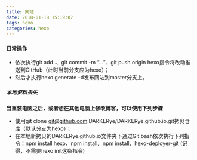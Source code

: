 ```yaml
---
title: 网站
date: 2018-01-18 15:19:07
tags: hexo
categories: hexo
---
```

#### 日常操作

* 依次执行git add .、git commit -m “…”、git push origin hexo指令将改动推送到GitHub（此时当前分支应为hexo）；
* 然后才执行hexo generate -d发布网站到master分支上。

<!-- more -->

##### 本地资料丢失

**当重装电脑之后，或者想在其他电脑上修改博客，可以使用下列步骤**

* 使用git clone git@github.com:DARKERye/DARKERye.github.io.git拷贝仓库（默认分支为hexo）；
* 在本地新拷贝的DARKERye.github.io文件夹下通过Git bash依次执行下列指令：npm install hexo、npm install、npm install、hexo-deployer-git (记得，不需要hexo init这条指令)

